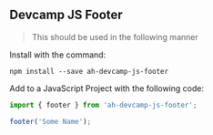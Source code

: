 ## Devcamp JS Footer

> This should be used in the following manner

Install with the command:

```
npm install --save ah-devcamp-js-footer
```

Add to a JavaScript Project with the following code:

```javascript
import { footer } from 'ah-devcamp-js-footer';

footer('Some Name');
```